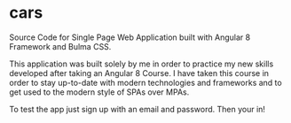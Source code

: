 # cars
Source Code for Single Page Web Application built with Angular 8 Framework and Bulma CSS. 

This application was built solely by me in order to practice my new skills developed after taking an Angular 8 Course. 
I have taken this course in order to stay up-to-date with modern technologies and frameworks and to get used to the modern
style of SPAs over MPAs. 

To test the app just sign up with an email and password. Then your in!
